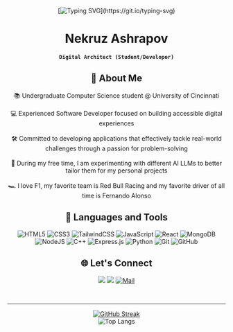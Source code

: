 
<div align="center">

[![Typing SVG](https://readme-typing-svg.demolab.com?font=Fira+Code&pause=1000&color=FF5B00&random=false&width=435&lines=Hello%2C+my+name+is+Nekruz+Ashrapov.;I'm+a+Full-Stack+Web+Developer.)](https://git.io/typing-svg)

# Nekruz Ashrapov

**`Digital Architect (Student/Developer)`**

## 🧐 About Me
 📚 Undergraduate Computer Science student @ University of Cincinnati
 <br />
 <br />
 💻 Experienced Software Developer focused on building accessible digital experiences
 <br />
 <br />
 🛠️ Committed to developing applications that effectively tackle real-world challenges through a passion for problem-solving
 <br />
 <br />
 🤖 During my free time, I am experimenting with different AI LLMs to better tailor them for my personal projects
 <br />
 <br />
 🏎️ I love F1, my favorite team is Red Bull Racing and my favorite driver of all time is Fernando Alonso

</div>

<div align="center">

## 🧰 Languages and Tools

![HTML5](https://img.shields.io/badge/html5-%23E34F26.svg?style=for-the-badge&logo=html5&logoColor=white) ![CSS3](https://img.shields.io/badge/css3-%231572B6.svg?style=for-the-badge&logo=css3&logoColor=white) ![TailwindCSS](https://img.shields.io/badge/tailwindcss-%2338B2AC.svg?style=for-the-badge&logo=tailwind-css&logoColor=white) ![JavaScript](https://img.shields.io/badge/javascript-%23323330.svg?style=for-the-badge&logo=javascript&logoColor=%23F7DF1E) ![React](https://img.shields.io/badge/react-%2320232a.svg?style=for-the-badge&logo=react&logoColor=%2361DAFB) ![MongoDB](https://img.shields.io/badge/MongoDB-%234ea94b.svg?style=for-the-badge&logo=mongodb&logoColor=white) ![NodeJS](https://img.shields.io/badge/node.js-000000?style=for-the-badge&logo=node.js&logoColor=2300FF00) ![C++](https://img.shields.io/badge/c++-%2300599C.svg?style=for-the-badge&logo=c%2B%2B&logoColor=white) ![Express.js](https://img.shields.io/badge/express.js-%23000000.svg?style=for-the-badge&logo=express&logoColor=%2361DAFB) ![Python](https://img.shields.io/badge/python-ffde57?style=for-the-badge&logo=python&logoColor=4584b6) ![Git](https://img.shields.io/badge/git-%23F05033.svg?style=for-the-badge&logo=git&logoColor=white) ![GitHub](https://img.shields.io/badge/github-%23121011.svg?style=for-the-badge&logo=github&logoColor=white)

</div>



<div align="center">
  
## 🌐 Let's Connect
<a href="https://nashrapov.com/"><img src="https://img.shields.io/badge/Portfolio-255E63?style=for-the-badge&logo=About.me&logoColor=white" /></a>
<a href="https://www.linkedin.com/in/nekruzash/"><img src="https://img.shields.io/badge/LinkedIn-0077B5?style=for-the-badge&logo=linkedin&logoColor=white" /></a>
[![Mail](https://img.shields.io/badge/Microsoft_Outlook-0078D4?style=for-the-badge&logo=microsoft-outlook&logoColor=white)](mailto:ashrapnz@mail.uc.edu)
</div>
<br />

---
<div align="center">
  <a href="https://git.io/streak-stats">
    <img src="https://streak-stats.demolab.com?user=NekruzAsh&theme=gruvbox" alt="GitHub Streak">
  </a>
</div>


 <div align="center"> <img src="https://github-readme-stats.vercel.app/api/top-langs/?username=NekruzAsh&layout=compact&theme=gruvbox" alt="Top Langs">
</div>
          



          

          
          
          
          
  
          


